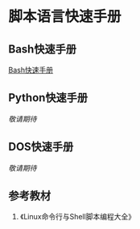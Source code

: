 # 脚本语言快速手册

## Bash快速手册
[Bash快速手册](bash-quickmanual.md)

## Python快速手册
*敬请期待*

## DOS快速手册
*敬请期待*

## 参考教材
1. 《Linux命令行与Shell脚本编程大全》
